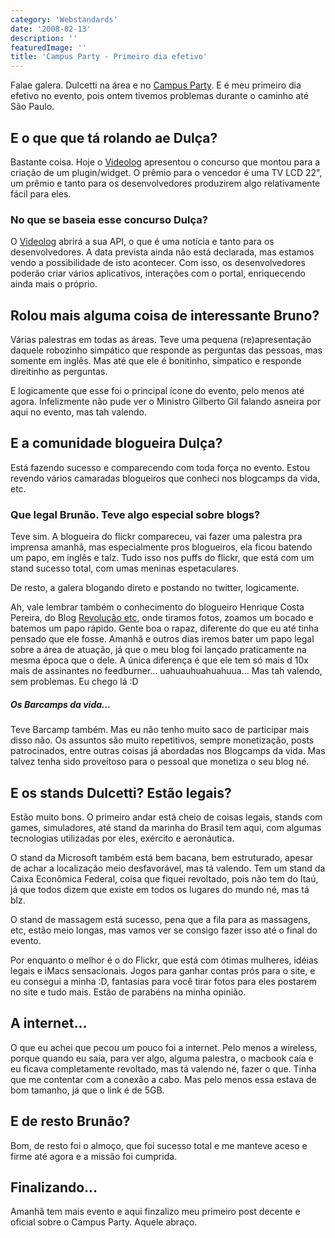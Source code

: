 ```yaml
---
category: 'Webstandards'
date: '2008-02-13'
description: ''
featuredImage: ''
title: 'Campus Party - Primeiro dia efetivo'
---
```


Falae galera. Dulcetti na área e no [Campus Party](http://www.campus-party.com.br/). E é meu primeiro dia efetivo no evento, pois ontem tivemos problemas durante o caminho até São Paulo.

## E o que que tá rolando ae Dulça?

Bastante coisa. Hoje o [Videolog](http://www.videolog.tv) apresentou o concurso que montou para a criação de um plugin/widget. O prêmio para o vencedor é uma TV LCD 22", um prêmio e tanto para os desenvolvedores produzirem algo relativamente fácil para eles.

### No que se baseia esse concurso Dulça?

O [Videolog](http://www.videolog.tv/blog) abrirá a sua API, o que é uma notícia e tanto para os desenvolvedores. A data prevista ainda não está declarada, mas estamos vendo a possibilidade de isto acontecer. Com isso, os desenvolvedores poderão criar vários aplicativos, interações com o portal, enriquecendo ainda mais o próprio.

## Rolou mais alguma coisa de interessante Bruno?

Várias palestras em todas as áreas. Teve uma pequena (re)apresentação daquele robozinho simpático que responde as perguntas das pessoas, mas somente em inglês. Mas até que ele é bonitinho, simpatico e responde direitinho as perguntas.

E logicamente que esse foi o principal ícone do evento, pelo menos até agora. Infelizmente não pude ver o Ministro Gilberto Gil falando asneira por aqui no evento, mas tah valendo.

## E a comunidade blogueira Dulça?

Está fazendo sucesso e comparecendo com toda força no evento. Estou revendo vários camaradas blogueiros que conheci nos blogcamps da vida, etc.

### Que legal Brunão. Teve algo especial sobre blogs?

Teve sim. A blogueira do flickr compareceu, vai fazer uma palestra pra imprensa amanhã, mas especialmente pros blogueiros, ela ficou batendo um papo, em inglês e talz. Tudo isso nos puffs do flickr, que está com um stand sucesso total, com umas meninas espetaculares.

De resto, a galera blogando direto e postando no twitter, logicamente.

Ah, vale lembrar também o conhecimento do blogueiro Henrique Costa Pereira, do Blog [Revolução etc](http://www.revolucao.etc.br), onde tiramos fotos, zoamos um bocado e batemos um papo rápido. Gente boa o rapaz, diferente do que eu até tinha pensado que ele fosse. Amanhã e outros dias iremos bater um papo legal sobre a área de atuação, já que o meu blog foi lançado praticamente na mesma época que o dele. A única diferença é que ele tem só mais d 10x mais de assinantes no feedburner... uahuauhuahuahuua... Mas tah valendo, sem problemas. Eu chego lá :D

##### Os Barcamps da vida...

Teve Barcamp também. Mas eu não tenho muito saco de participar mais disso não. Os assuntos são muito repetitivos, sempre monetização, posts patrocinados, entre outras coisas já abordadas nos Blogcamps da vida. Mas talvez tenha sido proveitoso para o pessoal que monetiza o seu blog né.

## E os stands Dulcetti? Estão legais?

Estão muito bons. O primeiro andar está cheio de coisas legais, stands com games, simuladores, até stand da marinha do Brasil tem aqui, com algumas tecnologias utilizadas por eles, exército e aeronáutica.

O stand da Microsoft também está bem bacana, bem estruturado, apesar de achar a localização meio desfavorável, mas tá valendo. Tem um stand da Caixa Econômica Federal, coisa que fiquei revoltado, pois não tem do Itaú, já que todos dizem que existe em todos os lugares do mundo né, mas tá blz.

O stand de massagem está sucesso, pena que a fila para as massagens, etc, estão meio longas, mas vamos ver se consigo fazer isso até o final do evento.

Por enquanto o melhor é o do Flickr, que está com ótimas mulheres, idéias legais e iMacs sensacionais. Jogos para ganhar contas prós para o site, e eu consegui a minha :D, fantasias para você tirar fotos para eles postarem no site e tudo mais. Estão de parabéns na minha opinião.

## A internet...

O que eu achei que pecou um pouco foi a internet. Pelo menos a wireless, porque quando eu saía, para ver algo, alguma palestra, o macbook caía e eu ficava completamente revoltado, mas tá valendo né, fazer o que. Tinha que me contentar com a conexão a cabo. Mas pelo menos essa estava de bom tamanho, já que o link é de 5GB.

## E de resto Brunão?

Bom, de resto foi o almoço, que foi sucesso total e me manteve aceso e firme até agora e a missão foi cumprida.

## Finalizando...

Amanhã tem mais evento e aqui finzalizo meu primeiro post decente e oficial sobre o Campus Party. Aquele abraço.
